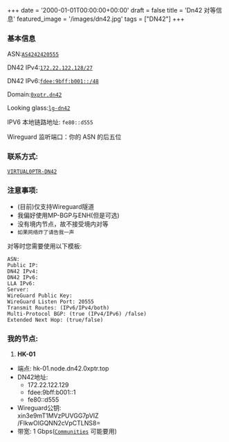 +++
date = '2000-01-01T00:00:00+00:00'
draft = false
title = 'Dn42 对等信息'
featured_image = '/images/dn42.jpg'
tags = ["DN42"]
+++

### 基本信息

ASN:[`AS4242420555`](https://explorer.burble.com/#/aut-num/AS4242420555)

DN42 IPv4:[`172.22.122.128/27`](https://explorer.burble.com/#/route/172.22.122.128_27)

DN42 IPv6:[`fdee:9bff:b001::/48`](https://explorer.burble.com/#/route6/fdee:9bff:b001::_48)

Domain:[`0xptr.dn42`](https://explorer.burble.com/#/domain/0xptr.dn42)

Looking glass:[`lg-dn42`](https://lg-dn42.0xptr.top)

IPV6 本地链路地址: `fe80::d555`

Wireguard 监听端口：你的 ASN 的后五位

### 联系方式:

[`VIRTUAL0PTR-DN42`](https://explorer.burble.com/#/person/VIRTUAL0PTR-DN42)

### 注意事项:

+  (目前)仅支持Wireguard隧道
+  我偏好使用MP-BGP与ENH(但是可选)
+  没有境内节点，故不接受境内对等
+  `如果网络炸了请告我一声`

对等时您需要使用以下模板:

```
ASN:
Public IP:
DN42 IPv4:
DN42 IPv6:
LLA IPv6:
Server:
WireGuard Public Key:
WireGuard Listen Port: 20555
Transmit Routes: (IPv6/IPv4/both)
Multi-Protocol BGP: (true (IPv4/IPv6) /false)
Extended Next Hop: (true/false)
```

### 我的节点:
1. **HK-01**
  + 端点: hk-01.node.dn42.0xptr.top
  + DN42地址:
    + 172.22.122.129
    + fdee:9bff:b001::1
    + fe80::d555
  + Wireguard公钥:\
  xin3e9mT1MVzPUVGG7pVIZ\
  /FIkwOIGQNN2cVpCTLNS8=
  + 带宽:  1 Gbps([`Communities`](https://dn42.dev/howto/BGP-communities) 可能要用)

